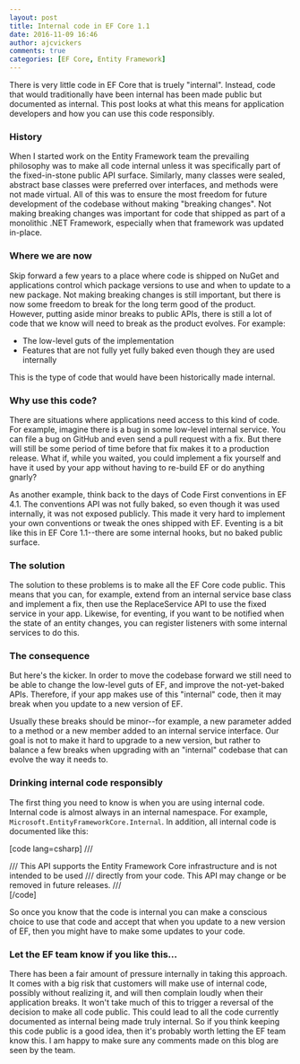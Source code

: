 ```yaml
---
layout: post
title: Internal code in EF Core 1.1
date: 2016-11-09 16:46
author: ajcvickers
comments: true
categories: [EF Core, Entity Framework]
---
```

There is very little code in EF Core that is truely "internal". Instead, code that would traditionally have been internal has been made public but documented as internal. This post looks at what this means for application developers and how you can use this code responsibly.



<h3>History</h3>

When I started work on the Entity Framework team the prevailing philosophy was to make all code internal unless it was specifically part of the fixed-in-stone public API surface. Similarly, many classes were sealed, abstract base classes were preferred over interfaces, and methods were not made virtual. All of this was to ensure the most freedom for future development of the codebase without making "breaking changes". Not making breaking changes was important for code that shipped as part of a monolithic .NET Framework, especially when that framework was updated in-place.

<h3>Where we are now</h3>

Skip forward a few years to a place where code is shipped on NuGet and applications control which package versions to use and when to update to a new package. Not making breaking changes is still important, but there is now some freedom to break for the long term good of the product. However, putting aside minor breaks to public APIs, there is still a lot of code that we know will need to break as the product evolves. For example:

<ul>
<li>The low-level guts of the implementation</li>
<li>Features that are not fully yet fully baked even though they are used internally</li>
</ul>

This is the type of code that would have been historically made internal.

<h3>Why use this code?</h3>

There are situations where applications need access to this kind of code. For example, imagine there is a bug in some low-level internal service. You can file a bug on GitHub and even send a pull request with a fix. But there will still be some period of time before that fix makes it to a production release. What if, while you waited, you could implement a fix yourself and have it used by your app without having to re-build EF or do anything gnarly?

As another example, think back to the days of Code First conventions in EF 4.1. The conventions API was not fully baked, so even though it was used internally, it was not exposed publicly. This made it very hard to implement your own conventions or tweak the ones shipped with EF. Eventing is a bit like this in EF Core 1.1--there are some internal hooks, but no baked public surface.

<h3>The solution</h3>

The solution to these problems is to make all the EF Core code public. This means that you can, for example, extend from an internal service base class and implement a fix, then use the ReplaceService API to use the fixed service in your app. Likewise, for eventing, if you want to be notified when the state of an entity changes, you can register listeners with some internal services to do this.

<h3>The consequence</h3>

But here's the kicker. In order to move the codebase forward we still need to be able to change the low-level guts of EF, and improve the not-yet-baked APIs. Therefore, if your app makes use of this "internal" code, then it may break when you update to a new version of EF.

Usually these breaks should be minor--for example, a new parameter added to a method or a new member added to an internal service interface. Our goal is not to make it hard to upgrade to a new version, but rather to balance a few breaks when upgrading with an "internal" codebase that can evolve the way it needs to.

<h3>Drinking internal code responsibly</h3>

The first thing you need to know is when you are using internal code. Internal code is almost always in an internal namespace. For example, <code>Microsoft.EntityFrameworkCore.Internal</code>. In addition, all internal code is documented like this:

[code lang=csharp]
/// <summary>
///     This API supports the Entity Framework Core infrastructure and is not intended to be used
///     directly from your code. This API may change or be removed in future releases.
/// </summary>
[/code]

So once you know that the code is internal you can make a conscious choice to use that code and accept that when you update to a new version of EF, then you might have to make some updates to your code.

<h3>Let the EF team know if you like this...</h3>

There has been a fair amount of pressure internally in taking this approach. It comes with a big risk that customers will make use of internal code, possibly without realizing it, and will then complain loudly when their application breaks. It won't take much of this to trigger a reversal of the decision to make all code public. This could lead to all the code currently documented as internal being made truly internal. So if you think keeping this code public is a good idea, then it's probably worth letting the EF team know this. I am happy to make sure any comments made on this blog are seen by the team.
